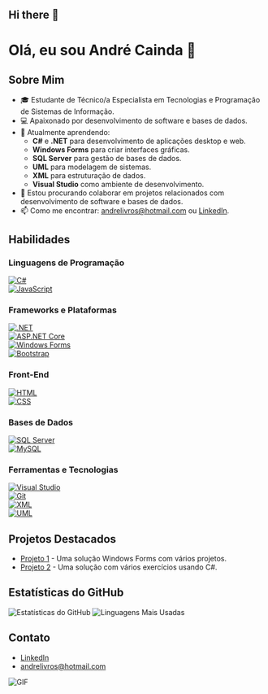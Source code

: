 ## Hi there 👋

# Olá, eu sou André Cainda 👋

## Sobre Mim
- 🎓 Estudante de Técnico/a Especialista em Tecnologias e Programação de Sistemas de Informação.
- 💻 Apaixonado por desenvolvimento de software e bases de dados.
- 🌱 Atualmente aprendendo:
  - **C#** e **.NET** para desenvolvimento de aplicações desktop e web.
  - **Windows Forms** para criar interfaces gráficas.
  - **SQL Server** para gestão de bases de dados.
  - **UML** para modelagem de sistemas.
  - **XML** para estruturação de dados.
  - **Visual Studio** como ambiente de desenvolvimento.
- 👯 Estou procurando colaborar em projetos relacionados com desenvolvimento de software e bases de dados.
- 📫 Como me encontrar: [andrelivros@hotmail.com](mailto:andrelivros@hotmail.com) ou [LinkedIn](https://www.linkedin.com/in/andré-cainda-7737071b6).


## Habilidades  

### Linguagens de Programação  
[![C#](https://img.shields.io/badge/C%23-239120?style=for-the-badge&logo=c-sharp&logoColor=white)](https://learn.microsoft.com/pt-br/dotnet/csharp/)  
[![JavaScript](https://img.shields.io/badge/JavaScript-F7DF1E?style=for-the-badge&logo=javascript&logoColor=black)](https://developer.mozilla.org/pt-BR/docs/Web/JavaScript)  

### Frameworks e Plataformas  
[![.NET](https://img.shields.io/badge/.NET-512BD4?style=for-the-badge&logo=dotnet&logoColor=white)](https://dotnet.microsoft.com/)  
[![ASP.NET Core](https://img.shields.io/badge/ASP.NET%20Core-512BD4?style=for-the-badge&logo=.net&logoColor=white)](https://learn.microsoft.com/pt-br/aspnet/core/)  
[![Windows Forms](https://img.shields.io/badge/Windows%20Forms-0078D6?style=for-the-badge&logo=windows&logoColor=white)](https://learn.microsoft.com/pt-br/dotnet/desktop/winforms/)  
[![Bootstrap](https://img.shields.io/badge/Bootstrap-7952B3?style=for-the-badge&logo=bootstrap&logoColor=white)](https://getbootstrap.com/)  

### Front-End  
[![HTML](https://img.shields.io/badge/HTML-E34F26?style=for-the-badge&logo=html5&logoColor=white)](https://developer.mozilla.org/pt-BR/docs/Web/HTML)  
[![CSS](https://img.shields.io/badge/CSS-1572B6?style=for-the-badge&logo=css3&logoColor=white)](https://developer.mozilla.org/pt-BR/docs/Web/CSS)  

### Bases de Dados  
[![SQL Server](https://img.shields.io/badge/Microsoft%20SQL%20Server-CC2927?style=for-the-badge&logo=microsoft-sql-server&logoColor=white)](https://www.microsoft.com/pt-br/sql-server)  
[![MySQL](https://img.shields.io/badge/MySQL-4479A1?style=for-the-badge&logo=mysql&logoColor=white)](https://www.mysql.com/)  

### Ferramentas e Tecnologias  
[![Visual Studio](https://img.shields.io/badge/Visual%20Studio-5C2D91?style=for-the-badge&logo=visual-studio&logoColor=white)](https://visualstudio.microsoft.com/)  
[![Git](https://img.shields.io/badge/Git-F05032?style=for-the-badge&logo=git&logoColor=white)](https://git-scm.com/)  
[![XML](https://img.shields.io/badge/XML-000000?style=for-the-badge&logo=xml&logoColor=white)](https://www.w3.org/XML/)  
[![UML](https://img.shields.io/badge/UML-000000?style=for-the-badge&logo=uml&logoColor=white)](https://www.uml.org/)  


## Projetos Destacados
- [Projeto 1](https://github.com/Sousanto/Winforms) - Uma solução Windows Forms com vários projetos.
- [Projeto 2](https://github.com/Sousanto/ProgramacaoEstruturada) - Uma solução com vários exercícios usando C#.

## Estatísticas do GitHub
![Estatísticas do GitHub](https://github-readme-stats.vercel.app/api?username=Sousanto&show_icons=true&theme=radical&hide=issues,prs&count_private=true)
![Linguagens Mais Usadas](https://github-readme-stats.vercel.app/api/top-langs/?username=Sousanto&layout=compact&theme=radical&hide=html,css)

## Contato
- [LinkedIn](https://www.linkedin.com/in/andré-cainda-7737071b6)
- [andrelivros@hotmail.com](mailto:andrelivros@hotmail.com)


![GIF](https://media.giphy.com/media/3o7TKtnuHOHHUjR38Y/giphy.gif)
